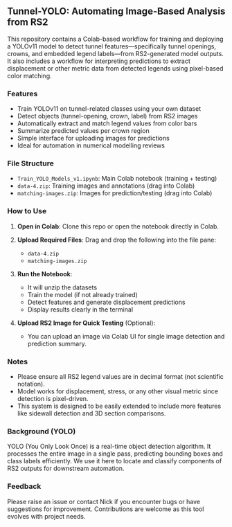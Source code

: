 ## Tunnel-YOLO: Automating Image-Based Analysis from RS2

This repository contains a Colab-based workflow for training and deploying a YOLOv11 model to detect tunnel features—specifically tunnel openings, crowns, and embedded legend labels—from RS2-generated model outputs. It also includes a workflow for interpreting predictions to extract displacement or other metric data from detected legends using pixel-based color matching.

### Features

- Train YOLOv11 on tunnel-related classes using your own dataset
- Detect objects (tunnel-opening, crown, label) from RS2 images
- Automatically extract and match legend values from color bars
- Summarize predicted values per crown region
- Simple interface for uploading images for predictions
- Ideal for automation in numerical modelling reviews

### File Structure

- `Train_YOLO_Models_v1.ipynb`: Main Colab notebook (training + testing)
- `data-4.zip`: Training images and annotations (drag into Colab)
- `matching-images.zip`: Images for prediction/testing (drag into Colab)

### How to Use

1. **Open in Colab**: Clone this repo or open the notebook directly in Colab.
2. **Upload Required Files**: Drag and drop the following into the file pane:
    - `data-4.zip`
    - `matching-images.zip`
3. **Run the Notebook**:
    - It will unzip the datasets
    - Train the model (if not already trained)
    - Detect features and generate displacement predictions
    - Display results clearly in the terminal

4. **Upload RS2 Image for Quick Testing** (Optional):
    - You can upload an image via Colab UI for single image detection and prediction summary.

### Notes

- Please ensure all RS2 legend values are in decimal format (not scientific notation).
- Model works for displacement, stress, or any other visual metric since detection is pixel-driven.
- This system is designed to be easily extended to include more features like sidewall detection and 3D section comparisons.

### Background (YOLO)

YOLO (You Only Look Once) is a real-time object detection algorithm. It processes the entire image in a single pass, predicting bounding boxes and class labels efficiently. We use it here to locate and classify components of RS2 outputs for downstream automation.

### Feedback

Please raise an issue or contact Nick if you encounter bugs or have suggestions for improvement. Contributions are welcome as this tool evolves with project needs.
